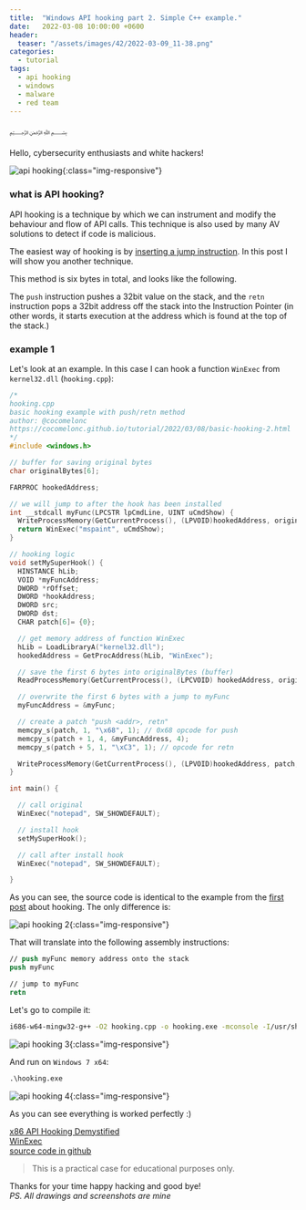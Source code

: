 ```yaml
---
title:  "Windows API hooking part 2. Simple C++ example."
date:   2022-03-08 10:00:00 +0600
header:
  teaser: "/assets/images/42/2022-03-09_11-38.png"
categories:
  - tutorial
tags:
  - api hooking
  - windows
  - malware
  - red team
---
```


﷽

Hello, cybersecurity enthusiasts and white hackers!

![api hooking](/assets/images/42/2022-03-09_11-38.png){:class="img-responsive"}    

### what is API hooking?

API hooking is a technique by which we can instrument and modify the behaviour and flow of API calls. This technique is also used by many AV solutions to detect if code is malicious.   

The easiest way of hooking is by [inserting a jump instruction](/tutorial/2021/11/30/basic-hooking-1.html). In this post I will show you another technique.    

This method is six bytes in total, and looks like the following.    

The `push` instruction pushes a 32bit value on the stack, and the `retn` instruction pops a 32bit address off the stack into the Instruction Pointer (in other words, it starts execution at the address which is found at the top of the stack.)    

### example 1

Let's look at an example. In this case I can hook a function `WinExec` from `kernel32.dll` (`hooking.cpp`):    

```cpp
/*
hooking.cpp
basic hooking example with push/retn method
author: @cocomelonc
https://cocomelonc.github.io/tutorial/2022/03/08/basic-hooking-2.html
*/
#include <windows.h>

// buffer for saving original bytes
char originalBytes[6];

FARPROC hookedAddress;

// we will jump to after the hook has been installed
int __stdcall myFunc(LPCSTR lpCmdLine, UINT uCmdShow) {
  WriteProcessMemory(GetCurrentProcess(), (LPVOID)hookedAddress, originalBytes, 6, NULL);
  return WinExec("mspaint", uCmdShow);
}

// hooking logic
void setMySuperHook() {
  HINSTANCE hLib;
  VOID *myFuncAddress;
  DWORD *rOffset;
  DWORD *hookAddress;
  DWORD src;
  DWORD dst;
  CHAR patch[6]= {0};

  // get memory address of function WinExec
  hLib = LoadLibraryA("kernel32.dll");
  hookedAddress = GetProcAddress(hLib, "WinExec");

  // save the first 6 bytes into originalBytes (buffer)
  ReadProcessMemory(GetCurrentProcess(), (LPCVOID) hookedAddress, originalBytes, 6, NULL);

  // overwrite the first 6 bytes with a jump to myFunc
  myFuncAddress = &myFunc;

  // create a patch "push <addr>, retn"
  memcpy_s(patch, 1, "\x68", 1); // 0x68 opcode for push
  memcpy_s(patch + 1, 4, &myFuncAddress, 4);
  memcpy_s(patch + 5, 1, "\xC3", 1); // opcode for retn

  WriteProcessMemory(GetCurrentProcess(), (LPVOID)hookedAddress, patch, 6, NULL);
}

int main() {

  // call original
  WinExec("notepad", SW_SHOWDEFAULT);

  // install hook
  setMySuperHook();

  // call after install hook
  WinExec("notepad", SW_SHOWDEFAULT);

}

```

As you can see, the source code is identical to the example from the [first post](/tutorial/2021/11/30/basic-hooking-1.html) about hooking. The only difference is:

![api hooking 2](/assets/images/42/2022-03-09_12-08.png){:class="img-responsive"}    


That will translate into the following assembly instructions:

```nasm
// push myFunc memory address onto the stack
push myFunc

// jump to myFunc
retn
```

Let's go to compile it:    

```bash
i686-w64-mingw32-g++ -O2 hooking.cpp -o hooking.exe -mconsole -I/usr/share/mingw-w64/include/ -s -ffunction-sections -fdata-sections -Wno-write-strings -fno-exceptions -fmerge-all-constants -static-libstdc++ -static-libgcc -fpermissive >/dev/null 2>&1
```

![api hooking 3](/assets/images/42/2022-03-09_11-41.png){:class="img-responsive"}    

And run on `Windows 7 x64`:    

```cmd
.\hooking.exe
```

![api hooking 4](/assets/images/42/2022-03-09_12-26.png){:class="img-responsive"}    

As you can see everything is worked perfectly :)

[x86 API Hooking Demystified](http://jbremer.org/x86-api-hooking-demystified/)    
[WinExec](https://docs.microsoft.com/en-us/windows/win32/api/winbase/nf-winbase-winexec)    
[source code in github](https://github.com/cocomelonc/2022-03-08-basic-hooking-2)    

> This is a practical case for educational purposes only.      

Thanks for your time happy hacking and good bye!   
*PS. All drawings and screenshots are mine*
